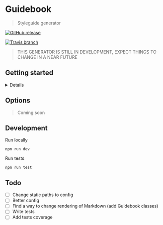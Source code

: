 # Guidebook
> Styleguide generator

[![GitHub release](https://img.shields.io/github/release/FrontEndRanger/guidebook.svg)](https://github.com/FrontEndRanger/guidebook)

[![Travis branch](https://img.shields.io/travis/FrontEndRanger/guidebook/no-metalsmith.svg)](https://travis-ci.org/FrontEndRanger/guidebook)

> THIS GENERATOR IS STILL IN DEVELOPMENT, EXPECT THINGS TO CHANGE IN A NEAR FUTURE

## Getting started

<details>

> Not yet available

`npm install --save guidebook`

In your gulpfile

```
var guidebook = require('guidebook');
```

Create a task for running the styleguide

```
gulp.task('styleguide', guidebook(options));
```

</details>

## Options

> Coming soon

## Development

Run locally

```
npm run dev
```

Run tests

```
npm run test
```

## Todo

- [ ] Change static paths to config
- [ ] Better config
- [ ] Find a way to change rendering of Markdown (add Guidebook classes)
- [ ] Write tests
- [ ] Add tests coverage